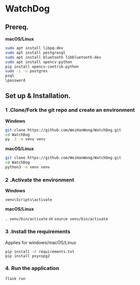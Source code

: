 # WatchDog

## Prereq.

**macOS/Linux**

```bash
sudo apt install libpq-dev
sudo apt install postgresql
sudo apt install bluetooth libbluetooth-dev
sudo apt install opencv-python
pip install opencv-contrib-python
sudo -i -u postgres
psql
\password

```

## Set up & Installation.

### 1 .Clone/Fork the git repo and create an environment 
                    
**Windows**
          
```bash
git clone https://github.com/WeiHanWong/WatchDog.git
cd WatchDog
py -3 -m venv venv

```
          
**macOS/Linux**
          
```bash
git clone https://github.com/WeiHanWong/WatchDog.git
cd WatchDog
python3 -m venv venv

```

### 2 .Activate the environment
          
**Windows** 

```venv\Scripts\activate```
          
**macOS/Linux**

```. venv/bin/activate```
or
```source venv/bin/activate```

### 3 .Install the requirements

Applies for windows/macOS/Linux

```
pip install -r requirements.txt
pip install psycopg2
```

### 4. Run the application 

```
flask run
```

